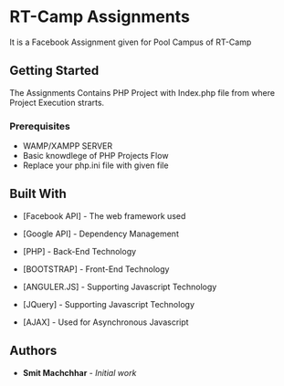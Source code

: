 
# RT-Camp Assignments 

It is a Facebook Assignment given for Pool Campus of RT-Camp  

## Getting Started

The Assignments Contains PHP Project with Index.php file from where Project Execution strarts.


### Prerequisites

- WAMP/XAMPP SERVER
- Basic knowdlege of PHP Projects Flow
- Replace your php.ini  file with given file



## Built With

* [Facebook API] - The web framework used
* [Google API] - Dependency Management

* [PHP] - Back-End Technology
* [BOOTSTRAP] - Front-End Technology
* [ANGULER.JS] - Supporting Javascript Technology
* [JQuery] - Supporting Javascript Technology
* [AJAX] - Used for Asynchronous Javascript 



## Authors

* **Smit Machchhar** - *Initial work* 

